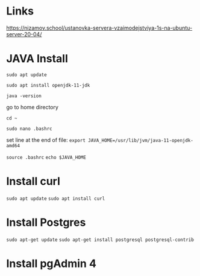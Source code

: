 
# Links

https://nizamov.school/ustanovka-servera-vzaimodejstviya-1s-na-ubuntu-server-20-04/


# JAVA Install

`sudo apt update`

`sudo apt install openjdk-11-jdk`

`java -version`

go to home directory

`cd ~`

`sudo nano .bashrc`

set line at the end of file: `export JAVA_HOME=/usr/lib/jvm/java-11-openjdk-amd64`

`source .bashrc`
`echo $JAVA_HOME`

# Install curl

`sudo apt update`
`sudo apt install curl`

# Install Postgres

`sudo apt-get update`
`sudo apt-get install postgresql postgresql-contrib`

# Install pgAdmin 4



